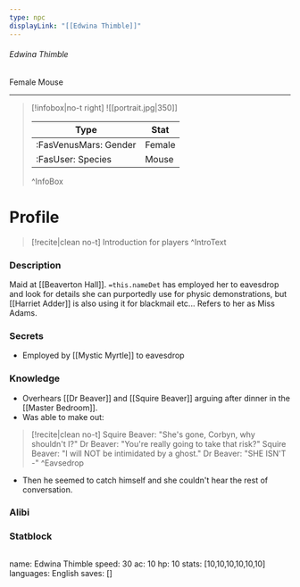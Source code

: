 ```yaml
---
type: npc
displayLink: "[[Edwina Thimble]]"
---
```


###### Edwina Thimble
<span class="sub2">Female Mouse </span>
___

> [!infobox|no-t right]
> ![[portrait.jpg|350]]
>
> | Type | Stat |
> | ---- | ---- |
> | :FasVenusMars: Gender | Female |
> | :FasUser: Species | Mouse |
>^InfoBox

# Profile

> [!recite|clean no-t]
>	Introduction for players
>^IntroText

### Description
Maid at [[Beaverton Hall]]. `=this.nameDet` has employed her to eavesdrop and look for details she can purportedly use for physic demonstrations, but ⁠[[Harriet Adder]] is also using it for blackmail etc... Refers to her as Miss Adams.

### Secrets
- Employed by ⁠[[Mystic Myrtle]] to eavesdrop

### Knowledge
- Overhears [[Dr Beaver]] and [[Squire Beaver]] arguing after dinner in the [[Master Bedroom]].
- Was able to make out:
> [!recite|clean no-t]
>	  Squire Beaver: "She's gone, Corbyn, why shouldn't I?"
>	  Dr Beaver: "You're really going to take that risk?" 
>	  Squire Beaver: "I will NOT be intimidated by a ghost."
>	  Dr Beaver: "SHE ISN'T -"
>^Eavsedrop
- Then he seemed to catch himself and she couldn't hear the rest of conversation.

### Alibi 


### Statblock
>```statblock
name: Edwina Thimble
speed: 30
ac: 10
hp: 10
stats: [10,10,10,10,10,10]
languages: English
saves: []
